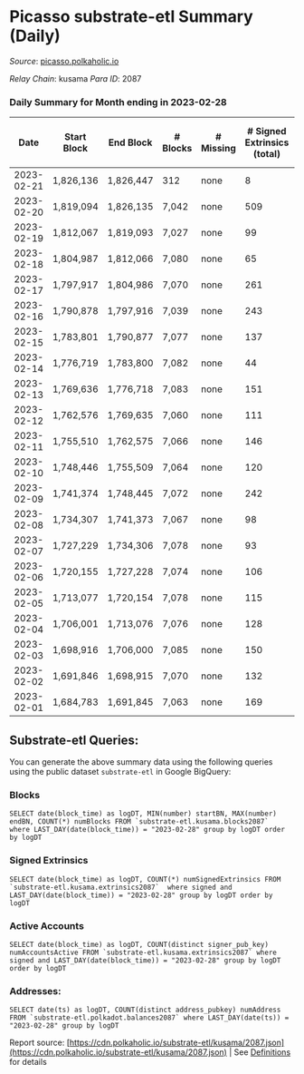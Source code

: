 # Picasso substrate-etl Summary (Daily)

_Source_: [picasso.polkaholic.io](https://picasso.polkaholic.io)

*Relay Chain*: kusama
*Para ID*: 2087



### Daily Summary for Month ending in 2023-02-28


| Date | Start Block | End Block | # Blocks | # Missing | # Signed Extrinsics (total) | # Active Accounts | # Addresses with Balances | # Events | # Transfers | # XCM Transfers In | # XCM Transfers Out |
| ---- | ----------- | --------- | -------- | --------- | --------------------------- | ----------------- | ------------------------- | -------- | ----------- | ------------------ | ------------------- |
| 2023-02-21 | 1,826,136 | 1,826,447 | 312 | none  | 8 | 7 |  | 753 | 75  |   |   |
| 2023-02-20 | 1,819,094 | 1,826,135 | 7,042 | none  | 509 | 90 | 2,626 | 21,336 | 3,684  |   |   |
| 2023-02-19 | 1,812,067 | 1,819,093 | 7,027 | none  | 99 | 16 | 2,623 | 16,043 | 1,334  |   |   |
| 2023-02-18 | 1,804,987 | 1,812,066 | 7,080 | none  | 65 |  | 2,620 | 15,531 | 957  | 2 ($1,126.13) | 5 ($1,161.56) |
| 2023-02-17 | 1,797,917 | 1,804,986 | 7,070 | none  | 261 | 62 | 2,618 | 18,572 | 2,604  |   |   |
| 2023-02-16 | 1,790,878 | 1,797,916 | 7,039 | none  | 243 | 66 | 2,587 | 18,510 | 2,765  |   |   |
| 2023-02-15 | 1,783,801 | 1,790,877 | 7,077 | none  | 137 | 44 | 2,580 | 17,206 | 2,121  |   |   |
| 2023-02-14 | 1,776,719 | 1,783,800 | 7,082 | none  | 44 | 19 | 2,579 | 15,161 | 652  |   |   |
| 2023-02-13 | 1,769,636 | 1,776,718 | 7,083 | none  | 151 | 38 | 2,569 | 17,569 | 2,326  |   |   |
| 2023-02-12 | 1,762,576 | 1,769,635 | 7,060 | none  | 111 | 42 | 2,551 | 16,204 | 1,349  | 8 ($2,468.07) | 10 ($1,850.65) |
| 2023-02-11 | 1,755,510 | 1,762,575 | 7,066 | none  | 146 | 40 | 2,547 | 16,762 | 1,643  | 8 ($6,177.05) | 8 ($6,832.13) |
| 2023-02-10 | 1,748,446 | 1,755,509 | 7,064 | none  | 120 | 40 | 2,539 | 16,640 | 1,664  | 9 ($6,844.03) | 7 ($1,580.92) |
| 2023-02-09 | 1,741,374 | 1,748,445 | 7,072 | none  | 242 | 57 | 2,532 | 18,663 | 2,860  |   |   |
| 2023-02-08 | 1,734,307 | 1,741,373 | 7,067 | none  | 98 | 35 | 2,526 | 16,350 | 1,548  |   |   |
| 2023-02-07 | 1,727,229 | 1,734,306 | 7,078 | none  | 93 | 42 | 2,518 | 16,092 | 1,270  |   |   |
| 2023-02-06 | 1,720,155 | 1,727,228 | 7,074 | none  | 106 | 49 | 2,504 | 16,299 | 1,461  |   |   |
| 2023-02-05 | 1,713,077 | 1,720,154 | 7,078 | none  | 115 | 33 | 2,499 | 16,487 | 1,527  |   |   |
| 2023-02-04 | 1,706,001 | 1,713,076 | 7,076 | none  | 128 | 45 | 2,490 | 16,580 | 1,553  | 10 ($1,168.70) | 6 ($2,838.27) |
| 2023-02-03 | 1,698,916 | 1,706,000 | 7,085 | none  | 150 | 42 | 2,480 | 17,673 | 2,391  | 14 ($3,864.78) | 24 ($7,107.24) |
| 2023-02-02 | 1,691,846 | 1,698,915 | 7,070 | none  | 132 | 53 | 2,470 | 16,736 | 1,641  | 16 ($9,950.98) | 15 ($2,113.38) |
| 2023-02-01 | 1,684,783 | 1,691,845 | 7,063 | none  | 169 | 58 | 2,457 | 17,684 | 2,285  | 33 ($12,038.53) | 20 ($10,423.43) |

## Substrate-etl Queries:
You can generate the above summary data using the following queries using the public dataset `substrate-etl` in Google BigQuery:


### Blocks
```
SELECT date(block_time) as logDT, MIN(number) startBN, MAX(number) endBN, COUNT(*) numBlocks FROM `substrate-etl.kusama.blocks2087`  where LAST_DAY(date(block_time)) = "2023-02-28" group by logDT order by logDT
```


### Signed Extrinsics
```
SELECT date(block_time) as logDT, COUNT(*) numSignedExtrinsics FROM `substrate-etl.kusama.extrinsics2087`  where signed and LAST_DAY(date(block_time)) = "2023-02-28" group by logDT order by logDT
```


### Active Accounts
```
SELECT date(block_time) as logDT, COUNT(distinct signer_pub_key) numAccountsActive FROM `substrate-etl.kusama.extrinsics2087` where signed and LAST_DAY(date(block_time)) = "2023-02-28" group by logDT order by logDT
```


### Addresses:
```
SELECT date(ts) as logDT, COUNT(distinct address_pubkey) numAddress FROM `substrate-etl.polkadot.balances2087` where LAST_DAY(date(ts)) = "2023-02-28" group by logDT
```



Report source: [https://cdn.polkaholic.io/substrate-etl/kusama/2087.json](https://cdn.polkaholic.io/substrate-etl/kusama/2087.json) | See [Definitions](/DEFINITIONS.md) for details
